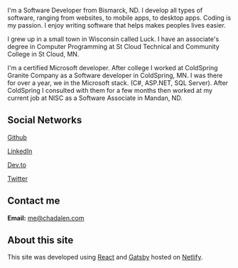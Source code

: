I'm a Software Developer from Bismarck, ND. I develop all types of software, ranging from websites, to mobile apps, to desktop apps. Coding is my passion. I enjoy writing software that helps makes peoples lives easier.

I grew up in a small town in Wisconsin called Luck. I have an associate's degree in Computer Programming at St Cloud Technical and Community College in St Cloud, MN.

I'm a certified Microsoft developer. After college I worked at ColdSpring Granite Company as a Software developer in ColdSpring, MN. I was there for over a year, we in the Microsoft stack. (C#, ASP.NET, SQL Server). After ColdSpring I consulted with them for a few months then worked at my current job at NISC as a Software Associate in Mandan, ND.

## Social Networks
[Github](https://github.com/chadalen)

[LinkedIn](https://www.linkedin.com/in/chadalen/)

[Dev.to](https://dev.to/chadalen)

[Twitter](https://twitter.com/ChadAlen2)

## Contact me
**Email:** me@chadalen.com

## About this site
This site was developed using [React](https://reactjs.org/) and [Gatsby](https://www.gatsbyjs.org/) hosted on [Netlify](https://www.netlify.com/).